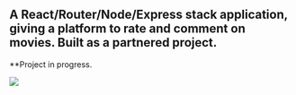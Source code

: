 ## A React/Router/Node/Express stack application, giving a platform to rate and comment on movies. Built as a partnered project.

**Project in progress.

![](https://media.giphy.com/media/fUjp3cq9gW0bmRDmQ6/source.gif)
